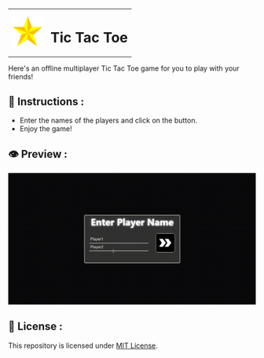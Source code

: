 <table align='center' border='0'><tr><td><img src='https://github.com/AshishAntil07/AshishAntil07/blob/home/5pointedStar.svg' height='65px' width='65px'></td> <td><h1>Tic Tac Toe</h1></td></tr></table>
Here's an offline multiplayer Tic Tac Toe game for you to play with your friends!

## 📄 Instructions :
<ul>
  <li>Enter the names of the players and click on the button.</li>
  <li>Enjoy the game!</li>
</ul>

## 👁️ Preview :
<img src='https://github.com/AshishAntil07/AshishAntil07/blob/Tic-Tac-Toe/TicTacToe.gif'>

## 📰 License :
This repository is licensed under [MIT License](https://github.com/AshishAntil07/Tic-Tac-Toe/blob/main/LICENSE).
